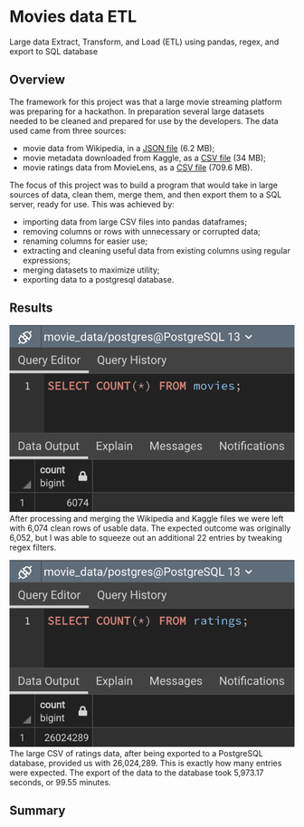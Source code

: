 # Movies data ETL
Large data Extract, Transform, and Load (ETL) using pandas, regex, and export to SQL database

## Overview
The framework for this project was that a large movie streaming platform was preparing for a hackathon. In preparation several large datasets needed to be cleaned and prepared for use by the developers. The data used came from three sources:
- movie data from Wikipedia, in a [JSON file](data/wikipedia_movies.json) (6.2 MB);
- movie metadata downloaded from Kaggle, as a [CSV file](data/movies_metadata.csv) (34 MB);
- movie ratings data from MovieLens, as a [CSV file](data/ratings.csv) (709.6 MB).

The focus of this project was to build a program that would take in large sources of data, clean them, merge them, and then export them to a SQL server, ready for use. This was achieved by:
- importing data from large CSV files into pandas dataframes;
- removing columns or rows with unnecessary or corrupted data;
- renaming columns for easier use;
- extracting and cleaning useful data from existing columns using regular expressions;
- merging datasets to maximize utility;
- exporting data to a postgresql database.

## Results
![Movies Data Query](resources/movies_query.png)
After processing and merging the Wikipedia and Kaggle files we were left with 6,074 clean rows of usable data. The expected outcome was originally 6,052, but I was able to squeeze out an additional 22 entries by tweaking regex filters.

![Ratings Query](resources/ratings_query.png)
The large CSV of ratings data, after being exported to a PostgreSQL database, provided us with 26,024,289. This is exactly how many entries were expected. The export of the data to the database took 5,973.17 seconds, or 99.55 minutes.

## Summary
